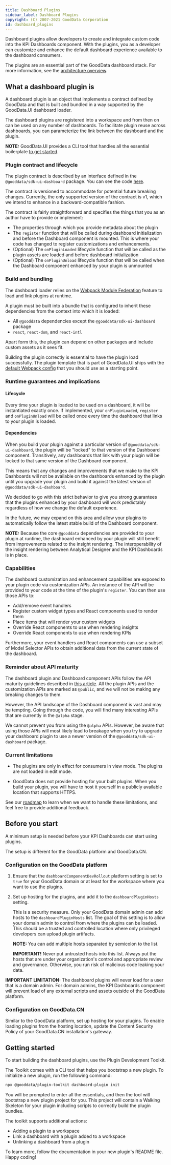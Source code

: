 ```yaml
---
title: Dashboard Plugins
sidebar_label: Dashboard Plugins
copyright: (C) 2007-2021 GoodData Corporation
id: dashboard_plugins
---
```


Dashboard plugins allow developers to create and integrate custom code into the KPI Dashboards component. With the plugins, you
as a developer can customize and enhance the default dashboard experience available to the dashboard consumers.

The plugins are an essential part of the GoodData dashboard stack. For more information, see the
[architecture overview](18_dashboard_intro.md#dashboard-component-architecture).

## What a dashboard plugin is

A dashboard plugin is an object that implements a contract defined by GoodData and that is built and bundled
in a way supported by the GoodData.UI dashboard loader.

The dashboard plugins are registered into a workspace and from then on can be used on any number of dashboards. To
facilitate plugin reuse across dashboards, you can parameterize the link between the dashboard and the plugin.

**NOTE:** GoodData.UI provides a CLI tool that handles all the essential boilerplate [to get started](18_dashboard_plugins.md#getting-started).

### Plugin contract and lifecycle

The plugin contract is described by an interface defined in the `@gooddata/sdk-ui-dashboard` package. You can see the code
[here](https://github.com/gooddata/gooddata-ui-sdk/blob/master/libs/sdk-ui-dashboard/src/plugins/plugin.ts).

The contract is versioned to accommodate for potential future breaking changes. Currently, the only supported version of
the contract is v1, which we intend to enhance in a backward-compatible fashion.

The contract is fairly straightforward and specifies the things that you as an author have to provide or implement:

-  The properties through which you provide metadata about the plugin
-  The `register` function that will be called during dashboard initialization and before the Dashboard component
   is mounted. This is where your code has changed to register customizations and enhancements.
-  (Optional) The `onPluginLoaded` lifecycle function that will be called as the plugin assets are loaded and
   before dashboard initialization
-  (Optional) The `onPluginUnload` lifecycle function that will be called when the Dashboard component
   enhanced by your plugin is unmounted

### Build and bundling

The dashboard loader relies on the [Webpack Module Federation](https://webpack.js.org/concepts/module-federation/) feature to load and link
plugins at runtime.

A plugin must be built into a bundle that is configured to inherit these dependencies from the context into which it is loaded:

-  All `@gooddata` dependencies except the `@gooddata/sdk-ui-dashboard` package
-  `react`, `react-dom`, and `react-intl`

Apart form this, the plugin can depend on other packages and include custom assets as it sees fit.

Building the plugin correctly is essential to have the plugin load successfully. The plugin template that is part of
GoodData.UI ships with the [default Webpack config](https://github.com/gooddata/gooddata-ui-sdk/blob/master/tools/dashboard-plugin-template/webpack.config.js)
that you should use as a starting point.

### Runtime guarantees and implications

#### Lifecycle

Every time your plugin is loaded to be used on a dashboard, it will be instantiated exactly once. If implemented, your
`onPluginLoaded`, `register` and `onPluginUnload` will be called once every time the dashboard that links to your
plugin is loaded.

#### Dependencies

When you build your plugin against a particular version of `@gooddata/sdk-ui-dashboard`, the plugin will be "locked" to
that version of the Dashboard component. Transitively, any dashboards that link with your plugin will be locked to
that same version of the Dashboard component.

This means that any changes and improvements that we make to the KPI Dashboards will not be available on the
dashboards enhanced by the plugin until you upgrade your plugin and build it against the latest version of 
`@gooddata/sdk-ui-dashboard`.

We decided to go with this strict behavior to give you strong guarantees that the plugins enhanced by your
dashboard will work predictably regardless of how we change the default experience.

In the future, we may expand on this area and allow your plugins to automatically follow the latest stable build
of the Dashboard component.

**NOTE:** Because the core `@gooddata` dependencies are provided to your plugin at runtime, the dashboard enhanced
by your plugin will still benefit from improvements related to the insight rendering. The interoperability of the insight rendering
between Analytical Designer and the KPI Dashboards is in place.

### Capabilities

The dashboard customization and enhancement capabilities are exposed to your plugin code via customization APIs. An
instance of the API will be provided to your code at the time of the plugin's `register`. You can then use those APIs to:

-  Add/remove event handlers
-  Register custom widget types and React components used to render them
-  Place items that will render your custom widgets
-  Override React components to use when rendering insights
-  Override React components to use when rendering KPIs

Furthermore, your event handlers and React components can use a subset of Model Selector APIs to obtain additional
data from the current state of the dashboard.

### Reminder about API maturity

The dashboard plugin and Dashboard component APIs follow the API maturity guidelines described in [this article](02_start__api_maturity.md). All
the plugin APIs and the customization APIs are marked as `@public`, and we will not be making any breaking changes to them.

However, the API landscape of the Dashboard component is vast and may be tempting. Going through the code, you will find many
interesting APIs that are currently in the `@alpha` stage.

We cannot prevent you from using the `@alpha` APIs. However, be aware that using those APIs will most likely
lead to breakage when you try to upgrade your dashboard plugin to use a newer version of the `@gooddata/sdk-ui-dashboard` package.

### Current limitations

-  The plugins are only in effect for consumers in view mode. The plugins are not loaded in edit mode.

-  GoodData does not provide hosting for your built plugins. When you build your plugin, you will have to
   host it yourself in a publicly available location that supports HTTPS.

See our [roadmap](01_intro__roadmap.md) to learn when we want to handle these limitations, and feel free to provide
additional feedback.

## Before you start

A minimum setup is needed before your KPI Dashboards can start using plugins.

The setup is different for the GoodData platform and GoodData.CN.

### Configuration on the GoodData platform

1.  Ensure that the `dashboardComponentDevRollout` platform setting is set to `true` for your GoodData domain or at least
    for the workspace where you want to use the plugins.

2.  Set up hosting for the plugins, and add it to the `dashboardPluginHosts` setting.

    This is a security measure. Only your GoodData domain admin can add hosts to the `dashboardPluginHosts` list. The
    goal of this setting is to allow your domain admin to control from where the plugins can be loaded. This should
    be a trusted and controlled location where only privileged developers can upload plugin artifacts.

    **NOTE:** You can add multiple hosts separated by semicolon to the list.

    **IMPORTANT!** Never put untrusted hosts into this list. Always put the hosts that are under your organization's
    control and appropriate review and governance. Otherwise, you run risk of malicious code leaking your data.

**IMPORTANT LIMITATION:** The dashboard plugins will never load for a user that is a domain admin. For domain admins,
the KPI Dashboards component will prevent load of any external scripts and assets outside of the GoodData
platform.

### Configuration on GoodData.CN

Similar to the GoodData platform, set up hosting for your plugins. To enable loading plugins from the hosting location,
update the Content Security Policy of your GoodData.CN installation's gateway.

## Getting started

To start building the dashboard plugins, use the Plugin Development Toolkit.

The Toolkit comes with a CLI tool that helps you bootstrap a new plugin. To initialize a new plugin, run the following command:

```bash
npx @gooddata/plugin-toolkit dashboard-plugin init
```

You will be prompted to enter all the essentials, and then the tool will bootstrap a new plugin project for you. This
project will contain a Walking Skeleton for your plugin including scripts to correctly build the plugin bundles.

The toolkit supports additional actions:

-  Adding a plugin to a workspace
-  Link a dashboard with a plugin added to a workspace
-  Unlinking a dashboard from a plugin

To learn more, follow the documentation in your new plugin's README file. Happy coding!